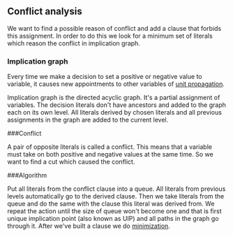 ## Conflict analysis

We want to find a possible reason of conflict and add a clause that forbids this assignment. 
In order to do this we look for a minimum set of literals which reason the conflict in implication graph. 

### Implication graph

Every time we make a decision to set a positive or negative value to variable,
it causes new appointments to other variables of [unit propagation](propagation.md).

Implication graph is the directed acyclic graph. It's a partial assignment of variables. 
The decision literals don't have ancestors and added to the graph each on its own level. All
literals derived by chosen literals and all previous assignments in the graph are added to 
the current level. 

###Conflict

A pair of opposite literals is called a conflict. This means that 
a variable must take on both positive and negative values at 
the same time. So we want to find a cut which caused the conflict.

###Algorithm

Put all literals from the conflict clause into a queue. All literals from previous levels
automatically go to the derived clause. Then we take literals from the queue and do the same 
with the clause this literal was derived from. We repeat the action until the size of queue
won't become one and that is first unique implication point (also known as UIP) and all paths
in the graph go through it. After we've built a clause we do [minimization](minimizing.md).

